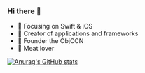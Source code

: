 ### Hi there 👋

<!--
**DamonHu/DamonHu** is a ✨ _special_ ✨ repository because its `README.md` (this file) appears on your GitHub profile.

Here are some ideas to get you started:

- 🔭 I’m currently working on ...
- 🌱 I’m currently learning ...
- 👯 I’m looking to collaborate on ...
- 🤔 I’m looking for help with ...
- 💬 Ask me about ...
- 📫 How to reach me: ...
- 😄 Pronouns: ...
- ⚡ Fun fact: ...
-->

- :orange_book: Focusing on Swift & iOS
- :hammer: Creator of applications and frameworks
- :ram: Founder the ObjCCN
- :meat_on_bone: Meat lover

[![Anurag's GitHub stats](https://github-readme-stats.vercel.app/api?username=DamonHu&count_private=true&show_icons=true&theme=radical)](https://github.com/anuraghazra/github-readme-stats)
